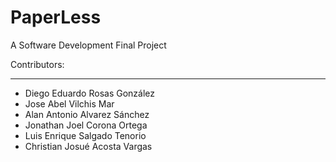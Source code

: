 # PaperLess
A Software Development Final Project

Contributors:
_______________________
- Diego Eduardo Rosas González
- Jose Abel Vilchis Mar
- Alan Antonio Alvarez Sánchez
- Jonathan Joel Corona Ortega
- Luis Enrique Salgado Tenorio
- Christian Josué Acosta Vargas
